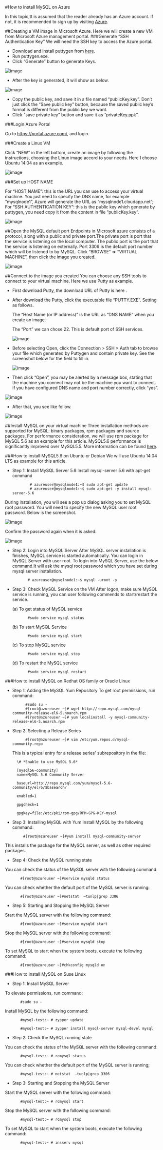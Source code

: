 <properties
	pageTitle="How to install MySQL on Azure "
	description="Learn how to install the MySQL stack on a Linux virtual machine (VM) in Azure. You can install on Ubuntu or CentOS."
	services="virtual-machines"
	documentationCenter=""
	authors="SuperScottz"
	manager="timlt"
	editor=""/>

<tags
	ms.service="virtual-machines"
	ms.workload="infrastructure-services"
	ms.tgt_pltfrm="vm-linux"
	ms.devlang="na"
	ms.topic="article"
	ms.date="03/12/2015"
	ms.author="mingzhan"/>


#How to install MySQL on Azure

In this topic,tt is assumed that the reader already has an Azure account. If not, it is recommended to sign up by visiting [Azure](http://azure.microsoft.com).##Creating a VM image in Microsoft Azure.Here we will create a new VM from Microsoft Azure management portal.###Generate “SSH Authentication Key”We will need the SSH key to access the Azure portal. 

- Download and install puttygen from [here](http://www.chiark.greenend.org.uk/~sgtatham/putty/download.html). - Run puttygen.exe.- Click “Generate” button to generate Keys.
 ![image](./media/virtual-machines-linux-install-mysql/virtual-machines-linux-install-mysql-p01.png)
 - After the key is generated, it will show as below.   ![image](./media/virtual-machines-linux-install-mysql/virtual-machines-linux-install-mysql-p02.png)- Copy the public key, and save it in a file named “publicKey.key”. Don’t just click the “Save public key” button, because the saved public key’s format is different from the public key we want.- Click "save private key" button and save it as “privateKey.ppk”. ###Login Azure PortalGo to  https://portal.azure.com/, and login.###Create a Linux VMClick “NEW” in the left bottom, create an image by following the instructions, choosing the Linux image accord to your needs. Here I choose Ubuntu 14.04 as an example.   ![image](./media/virtual-machines-linux-install-mysql/virtual-machines-linux-install-mysql-p03.png)###Set up HOST NAMEFor “HOST NAME”: this is the URL you can use to access your virtual machine. You just need to specify the DNS name, for example “mysqlnode1”, Azure will generate the URL as “mysqlnode1.cloudapp.net”; For “SSH AUTHENTICATION KEY”: this is the public key which generate by puttygen, you need copy it from the content in file “publicKey.key”.  ![image](./media/virtual-machines-linux-install-mysql/virtual-machines-linux-install-mysql-p04.png)  ##Open the MySQL default portEndpoints in Microsoft azure consists of a protocol, along with a public and private port.The private port is port that the service is listening on the local computer. The public port is the port that the service is listening on externally.Port 3306 is the default port number which will be listened to by MySQL.Click “BROWSE”  ⇒ “VIRTUAL MACHINE”, then click the image you created.    ![image](./media/virtual-machines-linux-install-mysql/virtual-machines-linux-install-mysql-p05.png)##Connect to the image you createdYou can choose any SSH tools to connect to your virtual machine. Here we use Putty as example.
 
- First download Putty, the download URL of Putty is here .- After download the Putty, click the executable file “PUTTY.EXE”. Setting as follows.
     The “Host Name (or IP address)” is the URL as “DNS NAME” when you create an image.          The “Port” we can chose 22.  This is default port of SSH services.   ![image](./media/virtual-machines-linux-install-mysql/virtual-machines-linux-install-mysql-p06.png) - Before selecting Open, click the Connection > SSH > Auth tab to browse your file which generated by Puttygen and contain private key. See the screenshot below for the field to fill in.
   ![image](./media/virtual-machines-linux-install-mysql/virtual-machines-linux-install-mysql-p07.png) - Then click “Open”, you may be alerted by a message box, stating that the machine you connect may not be the machine you want to connect. If you have configured DNS name and port number correctly, click “yes”.   ![image](./media/virtual-machines-linux-install-mysql/virtual-machines-linux-install-mysql-p08.png)- After that, you see like follow.   ![image](./media/virtual-machines-linux-install-mysql/virtual-machines-linux-install-mysql-p09.png)##Install MySQL on your virtual machineThree installation methods are supported for MySQL: binary packages, rpm packages and source packages.For performance consideration, we will use rpm package for MySQL 5.6 as an example for this article. MySQL5.6 performance is significantly improved over MySQL5.5.  More information can be found [here](http://www.mysqlperformanceblog.com/2013/02/18/is-mysql-5-6-slower-than-mysql-5-5/).###How to install MySQL5.6 on Ubuntu or DebianWe will use Ubuntu 14.04 LTS as example for this article. - Step 1: Install MySQL Server 5.6Install mysql-server 5.6 with apt-get command              # azureuser@mysqlnode1:~$ sudo apt-get update              # azureuser@mysqlnode1:~$ sudo apt-get -y install mysql-server-5.6During installation, you will see a pop up dialog asking you to set MySQL root password. You will need to specify the new MySQL user root password.Below is the screenshot. ![image](./media/virtual-machines-linux-install-mysql/virtual-machines-linux-install-mysql-p10.png)Confirm the password again when it is asked. ![image](./media/virtual-machines-linux-install-mysql/virtual-machines-linux-install-mysql-p11.png) - Step 2: Login into MySQL ServerAfter MySQL server installation is finishes, MySQL service is started automatically. You can login in MySQL Server with user root.To login into MySQL Server, use the below command.It will ask the mysql root password which you have set during mysql server installation.             # azureuser@mysqlnode1:~$ mysql -uroot -p- Step 3: Check MySQL Service on the VMAfter logon, make sure MySQL service is running, you can user following commends to start/restart the service.    (a) To get status of MySQL service             #sudo service mysql status    (b) To start MySQL Service             #sudo service mysql start    (c) To stop MySQL service             #sudo service mysql stop    (d) To restart the MySQL service             #sudo service mysql restart###How to install MySQL on Redhat OS family or Oracle Linux- Step 1: Adding the MySQL Yum RepositoryTo get root permissions, run command:             #sudo su -            #[root@azureuser ~]# wget http://repo.mysql.com/mysql-community-release-el6-5.noarch.rpm             #[root@azureuser ~]# yum localinstall -y mysql-community-release-el6-5.noarch.rpm - Step 2: Selecting a Release Series
             #[root@azureuser ~]# vim /etc/yum.repos.d/mysql-community.repo    This is a typical entry for a release series' subrepository in the file:        \# *Enable to use MySQL 5.6*        [mysql56-community]        name=MySQL 5.6 Community Server        baseurl=http://repo.mysql.com/yum/mysql-5.6-community/el/6/$basearch/        enabled=1        gpgcheck=1        gpgkey=file:/etc/pki/rpm-gpg/RPM-GPG-KEY-mysql- Step 3: Installing MySQL with YumInstall MySQL by the following command:           #[root@azureuser ~]#yum install mysql-community-server This installs the package for the MySQL server, as well as other required packages.- Step 4: Check the MySQL running state
You can check the status of the MySQL server with the following command:              #[root@azureuser ~]#service mysqld statusYou can check whether the default port of the MySQL server is running:           #[root@azureuser ~]#netstat  –tunlp|grep 3306- Step 5: Starting and Stopping the MySQL Server
Start the MySQL server with the following command:           #[root@azureuser ~]#service mysqld startStop the MySQL server with the following command:           #[root@azureuser ~]#service mysqld stopTo set MySQL to start when the system boots, execute the following command:           #[root@azureuser ~]#chkconfig mysqld on###How to install MySQL on Suse Linux- Step 1: Install MySQL Server
To elevate permissions, run command:            #sudo su -Install MySQL by the following command:           #mysql-test:~ # zypper update           #mysql-test:~ # zypper install mysql-server mysql-devel mysql- Step 2: Check the MySQL running state
You can check the status of the MySQL server with the following command:           #mysql-test:~ # rcmysql statusYou can check whether the default port of the MySQL server is running;           #mysql-test:~ # netstat  –tunlp|grep 3306- Step 3: Starting and Stopping the MySQL ServerStart the MySQL server with the following command:           #mysql-test:~ # rcmysql startStop the MySQL server with the following command:           #mysql-test:~ # rcmysql stopTo set MySQL to start when the system boots, execute the following command:           #mysql-test:~ # insserv mysql